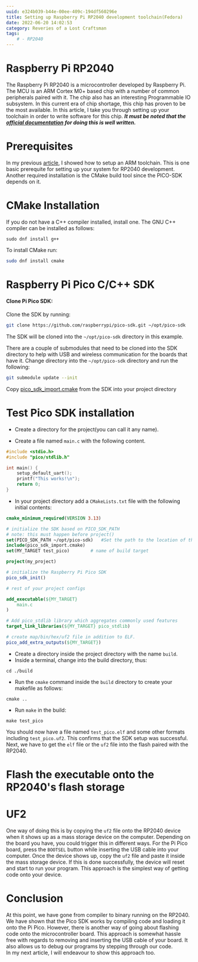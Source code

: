 ```yaml
---
uuid: e324b039-b44e-00ee-409c-194df560296e
title: Setting up Raspberry Pi RP2040 development toolchain(Fedora)
date: 2022-06-20 14:02:53
category: Reveries of a Lost Craftsman
tags:
    # - RP2040
---
```


# Raspberry Pi RP2040
The Raspberry Pi RP2040 is a microcontroller developed by Raspberry Pi. The MCU is an ARM Cortex M0+ based chip with a number of common peripherals paired with it. The chip also has an interesting Programmable IO subsystem. In this current era of chip shortage, this chip has proven to be the most available.
In this article, I take you through setting up your toolchain in order to write software for this chip.
**_It must be noted that the [official documentation](https://datasheets.raspberrypi.com/pico/raspberry-pi-pico-c-sdk.pdf) for doing this is well written._**

# Prerequisites
In my previous [article](https://raynayx.com/2022/01/07/armToolChain/), I showed how to setup an ARM toolchain. This is one basic prerequite for setting up your system for RP2040 development.
Another required installation is the CMake build tool since the PICO-SDK depends on it.

# CMake Installation
If you do not have a C++ compiler installed, install one.
The GNU C++ compiler can be installed as follows:

```
sudo dnf install g++
```

To install CMake run:
```bash
sudo dnf install cmake
```

# Raspberry Pi Pico C/C++ SDK
#### Clone Pi Pico SDK:
Clone the SDK by running:
```bash
git clone https://github.com/raspberrypi/pico-sdk.git ~/opt/pico-sdk
 ```
The SDK will be cloned into the `~/opt/pico-sdk` directory in this example.<br>

There are a couple of submodules that need to be cloned into the SDK directory to help with USB and wireless communication for the boards that have it.
Change directory into the `~/opt/pico-sdk` directory and run the following:
```bash
git submodule update --init
```

Copy [pico_sdk_import.cmake](https://github.com/raspberrypi/pico-sdk/blob/master/external/pico_sdk_import.cmake) from the SDK into your project directory

# Test Pico SDK installation
- Create a directory for the project(you can call it any name).

- Create a file named `main.c` with the following content.
```c
#include <stdio.h>
#include "pico/stdlib.h"

int main() {
    setup_default_uart();
    printf("This works!\n");
    return 0;
}

```
- In your project directory add a `CMakeLists.txt` file with the following initial contents:
```cmake
cmake_minimum_required(VERSION 3.13)

# initialize the SDK based on PICO_SDK_PATH
# note: this must happen before project()
set(PICO_SDK_PATH ~/opt/pico-sdk)	#Set the path to the location of the cloned SDK
include(pico_sdk_import.cmake)
set(MY_TARGET test_pico)		# name of build target

project(my_project)

# initialize the Raspberry Pi Pico SDK
pico_sdk_init()

# rest of your project configs

add_executable(${MY_TARGET}
    main.c
)

# Add pico_stdlib library which aggregates commonly used features
target_link_libraries(${MY_TARGET} pico_stdlib)

# create map/bin/hex/uf2 file in addition to ELF.
pico_add_extra_outputs(${MY_TARGET})
```

- Create a directory inside the project directory with the name `build`.
- Inside a terminal, change into the build directory, thus:
```
cd ./build
```
- Run the `cmake` command inside the `build` directory to create your makefile as follows:
```
cmake ..
```
- Run `make` in the build:
```
make test_pico
```
You should now have a file named `test_pico.elf` and some other formats including `test_pico.uf2`.
This confirms that the SDK setup was successful. Next, we have to get the `elf` file or the `uf2` file into the flash paired with the RP2040.

# Flash the executable onto the RP2040's flash storage
# UF2
One way of doing this is by copying the `uf2` file onto the RP2040 device when it shows up as a mass storage device on the computer. 
Depending on the board you have, you could trigger this in different ways.
For the Pi Pico board, press the `BOOTSEL` button while inserting the USB cable into your computer.
Once the device shows up, copy the `uf2` file and paste it inside the mass storage device. If this is done successfully, the device will reset and start to run your program.
This approach is the simplest way of getting code onto your device.

# Conclusion
At this point, we have gone from compiler to binary running on the RP2040. We have shown that the Pico SDK works by compiling code and loading it onto the Pi Pico.
 However, there is another way of going about flashing code onto the microcontroller board. This approach is somewhat hassle free with regards to removing and inserting the USB cable of your board. It also allows us to debug our programs by stepping through our code.<br>
In my next article, I will endeavour to show this approach too.